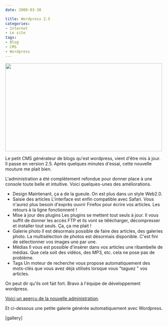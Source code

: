 ```yaml
---
date: 2008-03-30

title: Wordpress 2.5
categories:
- Internet
- Le site
tags:
- Blog
- CMS
- Wordpress
---
```

<img class="alignnone size-full wp-image-457" title="Wordpress 2.5" alt="" src="https://dlgjp9x71cipk.cloudfront.net/2008/03/wp25.png" width="500" height="281" />

Le petit CMS générateur de blogs qu'est wordpress, vient d'être mis à jour. Il passe en version 2.5.
Après quelques minutes d'essai, cette nouvelle mouture me plait bien.

L'administration a été complètement refondue pour donner place à une console toute belle et intuitive. Voici quelques-unes des améliorations.

<!--more-->
<ul>
	<li>Design
Maintenant, ça a de la gueule. On est plus dans un style Web2.0.</li>
	<li>Saisie des articles
L'interface est enfin compatible avec Safari. Vous n'aurez plus besoin d'exprès ouvrir Firefox pour écrire vos articles. Les retours à la ligne fonctionnent !</li>
	<li>Mise à jour des plugins
Les plugins se mettent tout seuls à jour. Il vous suffit de donner les accès FTP et ils vont se télécharger, décompresser et installer tout seuls. Ça, ça me plait !</li>
	<li>Galerie photo
Il est désormais possible de faire des articles, des galeries photo. La multisélection de photos est désormais disponible. C'est fini de sélectionner vos images une par une.</li>
	<li>Médias
Il vous est possible d'insérer dans vos articles une ribambelle de médias. Que cela soit des vidéos, des MP3, etc. cela ne pose pas de problème.</li>
	<li>Tags
Un moteur de recherche vous propose automatiquement des mots-clés que vous avez déjà utilisés lorsque vous "taguez " vos articles.</li>
</ul>
On peut dir qu'ils ont fait fort. Bravo à l'équipe de développement wordpress.

<a title="Vidéo de l'admin de WP2.5" href="https://wordpress.org/development/2008/03/wordpress-25-rc2/">Voici un aperçu de la nouvelle administration</a>.

Et ci-dessous une petite galerie générée automatiquement avec Wordpress.

[gallery]
